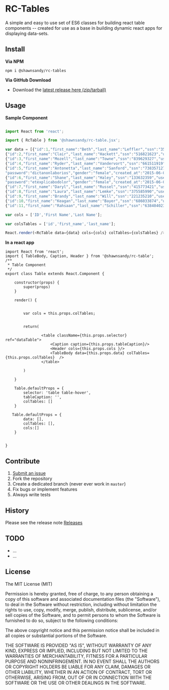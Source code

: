 # RC-Tables

A simple and easy to use set of ES6 classes for building react table components -- created for use as a base in building dynamic react apps for displaying data-sets.

## Install

__Via NPM__

`npm i @shawnsandy/rc-tables`


__Via GitHub Download__

 - Download the [latest release here (zip/tarball)](https://github.com/foluke-ui-kit/rc-tables/releases)
 
 
## Usage 

__Sample Component__

 ```js
 
import React from 'react';

import { RcTable } from '@shawnsandy/rc-table.jsx';

var data = [{"id":1,"first_name":"Beth","last_name":"Leffler","ssn":"351875239","username":"ludwig","password":"atnobisiusto","gender":"female","created_at":"2015-06-03T00:26:26.884Z","updated_at":"2015-06-03T00:26:26.884Z"},
{"id":2,"first_name":"Clair","last_name":"Hackett","ssn":"516821623","username":"erwin.hoeger","password":"doloroptioest","gender":"female","created_at":"2015-06-03T00:26:26.891Z","updated_at":"2015-06-03T00:26:26.891Z"},
{"id":3,"first_name":"Mozell","last_name":"Towne","ssn":"839629327","username":"jerrold.gusikowski","password":"aliasrepudiandae","gender":"male","created_at":"2015-06-03T00:26:26.897Z","updated_at":"2015-06-03T00:26:26.897Z"},
{"id":4,"first_name":"Ryder","last_name":"Vandervort","ssn":"661511919","username":"brandt","password":"atquietmagnam","gender":"male","created_at":"2015-06-03T00:26:26.902Z","updated_at":"2015-06-03T00:26:26.902Z"},
{"id":5,"first_name":"Antonetta","last_name":"Sanford","ssn":"738357127","username":"donavon_dickens",
"password":"dictanonlaborios","gender":"female","created_at":"2015-06-03T00:26:26.906Z","updated_at":"2015-06-03T00:26:26.906Z"},
{"id":6,"first_name":"Shane","last_name":"Haley","ssn":"133632359","username":"stacy",
"password":"etexplicabodolor","gender":"female","created_at":"2015-06-03T00:26:26.908Z","updated_at":"2015-06-03T00:26:26.908Z"},
{"id":7,"first_name":"Daryl","last_name":"Russel","ssn":"415773421","username":"calista","password":"sequiestest","gender":"male","created_at":"2015-06-03T00:26:26.910Z","updated_at":"2015-06-03T00:26:26.910Z"},
{"id":8,"first_name":"Laura","last_name":"Lemke","ssn":"375585990","username":"jaquan","password":"autsuscipitinven","gender":"female","created_at":"2015-06-03T00:26:26.913Z","updated_at":"2015-06-03T00:26:26.913Z"},
{"id":9,"first_name":"Brandy","last_name":"Will","ssn":"221235210","username":"lamar.boyle","password":"cumqueautin","gender":"female","created_at":"2015-06-03T00:26:26.916Z","updated_at":"2015-06-03T00:26:26.916Z"},
{"id":10,"first_name":"Keagan","last_name":"Bayer","ssn":"686033874","username":"israel_senger","password":"beataemolestiasn","gender":"female","created_at":"2015-06-03T00:26:26.918Z","updated_at":"2015-06-03T00:26:26.918Z"},
{"id":11,"first_name":"Rahsaan","last_name":"Schiller","ssn":"638404023","username":"maryjane","password":"voluptatemvitaee","gender":"male","created_at":"2015-06-03T00:26:26.920Z","updated_at":"2015-06-03T00:26:26.920Z"}];

var cols = ['ID','First Name','Last Name'];

var colsTables = ['id','first_name','last_name'];

React.render(<RcTable data={data} cols={cols} colTables={colsTables} />, document.getElementById('component'));
 
```

__In a react app__

```
import React from 'react';
import { TableBody, Caption, Header } from '@shawnsandy/rc-table';
/**
 * Table Component
 */
export class Table extends React.Component {

    constructor(props) {
        super(props)
    }

    render() {


        var cols = this.props.colTables;


        return(

                <table className={this.props.selector} ref="dataTable">
                    <Caption caption={this.props.tableCaption}/>
                    <Header cols={this.props.cols }/>
                    <TableBody data={this.props.data} colTables={this.props.colTables}  />
                </table>

        )

    }
    
    Table.defaultProps = {
        selector: 'table table-hover',
        tableCaption: '',
        colTables: []
    }    
    
   Table.defaultProps = {
        data: [],
        colTables: [],
        cols:[]
    }


}
```

## Contribute

 1. [Submit an issue](https://github.com/foluke-ui-kit/rc-tables/issues)
 2. Fork the repository
 3. Create a dedicated branch (never ever work in `master`)
 4. Fix bugs or implement features
 5. Always write tests

## History

Please see the release note [Releases](https://github.com/foluke-ui-kit/rc-tables/releases/)


## TODO

* ...
* ...


## License

The MIT License (MIT)

Permission is hereby granted, free of charge, to any person obtaining a copy of this software and associated documentation files (the "Software"), to deal in the Software without restriction, including without limitation the rights to use, copy, modify, merge, publish, distribute, sublicense, and/or sell copies of the Software, and to permit persons to whom the Software is furnished to do so, subject to the following conditions:

The above copyright notice and this permission notice shall be included in all copies or substantial portions of the Software.

THE SOFTWARE IS PROVIDED "AS IS", WITHOUT WARRANTY OF ANY KIND, EXPRESS OR IMPLIED, INCLUDING BUT NOT LIMITED TO THE WARRANTIES OF MERCHANTABILITY, FITNESS FOR A PARTICULAR PURPOSE AND NONINFRINGEMENT. IN NO EVENT SHALL THE AUTHORS OR COPYRIGHT HOLDERS BE LIABLE FOR ANY CLAIM, DAMAGES OR OTHER LIABILITY, WHETHER IN AN ACTION OF CONTRACT, TORT OR OTHERWISE, ARISING FROM, OUT OF OR IN CONNECTION WITH THE SOFTWARE OR THE USE OR OTHER DEALINGS IN THE SOFTWARE.
